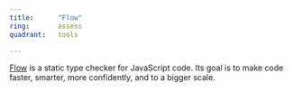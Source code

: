 ```yaml
---
title:      "Flow"
ring:       assess
quadrant:   tools

---
```

[Flow](https://flow.org/) is a static type checker for JavaScript code. Its goal is to make code faster, smarter, 
more confidently, and to a bigger scale.